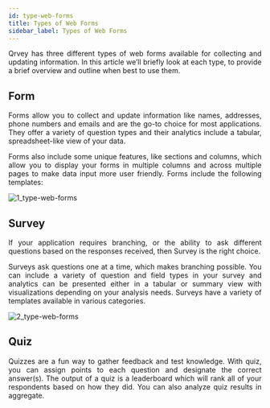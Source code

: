 ```yaml
---
id: type-web-forms
title: Types of Web Forms
sidebar_label: Types of Web Forms
---
```

<div style="text-align: justify">

Qrvey has three different types of web forms available for collecting and updating information. In this article we’ll briefly look at each type, to provide a brief overview and outline when best to use them.

## Form
Forms allow you to collect and update information like names, addresses, phone numbers and emails and are the go-to choice for most applications. They offer a variety of question types and their analytics include a tabular, spreadsheet-like view of your data. 

Forms also include some unique features, like sections and columns, which allow you to display your forms in multiple columns and across multiple pages to make data input more user friendly.  Forms include the following templates:

![1_type-web-forms](assets/1.1_type-web-forms/1_type-web-forms.png#thumbnail)

## Survey
If your application requires branching, or the ability to ask different questions based on the responses received, then Survey is the right choice. 

Surveys ask questions one at a time, which makes branching possible.  You can include a variety of question and field types in your survey and analytics can be presented either in a tabular or summary view with visualizations depending on your analysis needs. Surveys have a variety of templates available in various categories. 

![2_type-web-forms](assets/1.1_type-web-forms/2_type-web-forms.png#thumbnail)

## Quiz
Quizzes are a fun way to gather feedback and test knowledge. With quiz, you can assign points to each question and designate the correct answer(s). The output of a quiz is a leaderboard which will rank all of your respondents based on how they did. You can also analyze quiz results in aggregate.